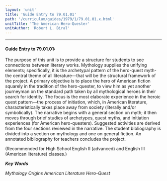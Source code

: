 ```yaml
---
layout: 'unit'
title: 'Guide Entry to 79.01.01'
path: '/curriculum/guides/1979/1/79.01.01.x.html'
unitTitle: 'The American Hero-Quester'
unitAuthor: 'Robert L. Biral'
---
```


<body>
<hr/>
 <h4>
  Guide Entry to 79.01.01:
 </h4>
 The purpose of this unit is to provide a structure for students to see connections between literary works.  Mythology supplies the unifying elements; specifically, it is the archetypal pattern of the hero-quest myth-the central theme of all literature—that will be the structural framework of the project.  A primary objective is to place the hero of American fiction squarely in the tradition of the hero-quester, to view him as yet another journeyman on the standard path taken by all mythological heroes in their search for identity.  The focus is the most elaborate experience in the heroic quest pattern—the process of initiation, which, in American literature, characteristically takes place away from society (literally and/or symbolically).  The narrative begins with a general section on myth; it then moves through brief studies of archetypes, quest myths, and initiation experiences (for American hero-questers).  Suggested activities are derived from the four sections reviewed in the narrative.  The student bibliography is divided into a section on mythology and one on general fiction.  An annotated bibliography for teachers concludes the project.
 <p>
  (Recommended for High School English II (advanced) and English III (American literature) classes.)
 </p>
<p>
  <b>
   <i>
    Key Words
   </i>
  </b>
  <br/>
 </p>
 <p>
  <i>
   Mythology Origins American Literature Hero-Quest
  </i>
 </p>

</body>
